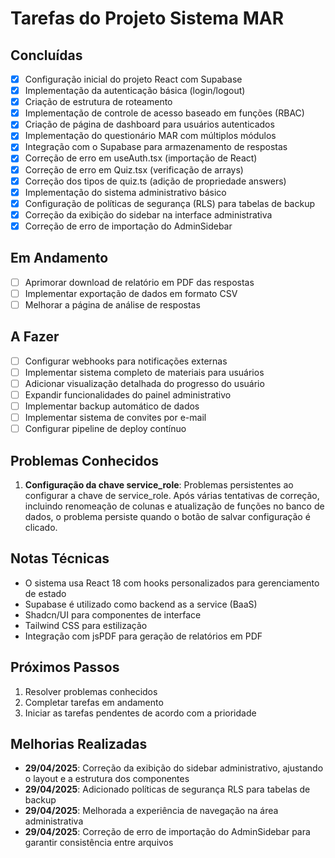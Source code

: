 
# Tarefas do Projeto Sistema MAR

## Concluídas

- [x] Configuração inicial do projeto React com Supabase
- [x] Implementação da autenticação básica (login/logout)
- [x] Criação de estrutura de roteamento
- [x] Implementação de controle de acesso baseado em funções (RBAC)
- [x] Criação de página de dashboard para usuários autenticados
- [x] Implementação do questionário MAR com múltiplos módulos
- [x] Integração com o Supabase para armazenamento de respostas
- [x] Correção de erro em useAuth.tsx (importação de React)
- [x] Correção de erro em Quiz.tsx (verificação de arrays)
- [x] Correção dos tipos de quiz.ts (adição de propriedade answers)
- [x] Implementação do sistema administrativo básico
- [x] Configuração de políticas de segurança (RLS) para tabelas de backup
- [x] Correção da exibição do sidebar na interface administrativa
- [x] Correção de erro de importação do AdminSidebar

## Em Andamento

- [ ] Aprimorar download de relatório em PDF das respostas
- [ ] Implementar exportação de dados em formato CSV
- [ ] Melhorar a página de análise de respostas

## A Fazer

- [ ] Configurar webhooks para notificações externas
- [ ] Implementar sistema completo de materiais para usuários
- [ ] Adicionar visualização detalhada do progresso do usuário
- [ ] Expandir funcionalidades do painel administrativo
- [ ] Implementar backup automático de dados
- [ ] Implementar sistema de convites por e-mail
- [ ] Configurar pipeline de deploy contínuo

## Problemas Conhecidos

1. **Configuração da chave service_role**: Problemas persistentes ao configurar a chave de service_role. Após várias tentativas de correção, incluindo renomeação de colunas e atualização de funções no banco de dados, o problema persiste quando o botão de salvar configuração é clicado.

## Notas Técnicas

- O sistema usa React 18 com hooks personalizados para gerenciamento de estado
- Supabase é utilizado como backend as a service (BaaS)
- Shadcn/UI para componentes de interface
- Tailwind CSS para estilização
- Integração com jsPDF para geração de relatórios em PDF

## Próximos Passos

1. Resolver problemas conhecidos
2. Completar tarefas em andamento
3. Iniciar as tarefas pendentes de acordo com a prioridade

## Melhorias Realizadas

- **29/04/2025**: Correção da exibição do sidebar administrativo, ajustando o layout e a estrutura dos componentes
- **29/04/2025**: Adicionado políticas de segurança RLS para tabelas de backup
- **29/04/2025**: Melhorada a experiência de navegação na área administrativa
- **29/04/2025**: Correção de erro de importação do AdminSidebar para garantir consistência entre arquivos

